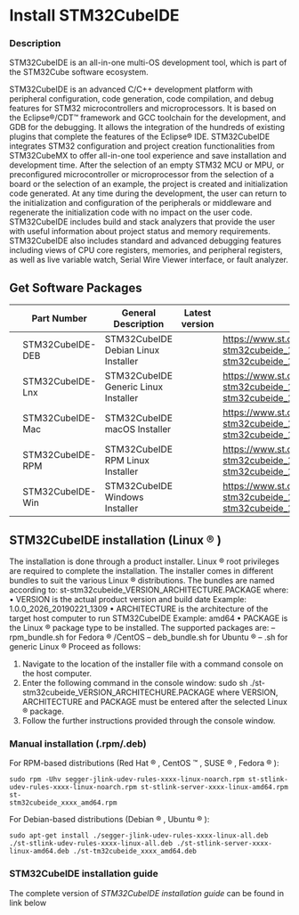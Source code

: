 # Install STM32CubeIDE



### Description

 STM32CubeIDE is an all-in-one multi-OS development tool, which is part of the STM32Cube software ecosystem. 

 STM32CubeIDE is an advanced C/C++ development platform with peripheral  configuration, code generation, code compilation, and debug features for STM32 microcontrollers and microprocessors. It is based on the Eclipse®/CDT™ framework and GCC toolchain for the development, and GDB for the  debugging. It allows the integration of the hundreds of existing plugins that complete the features of the Eclipse® IDE.
  STM32CubeIDE integrates STM32 configuration and project creation  functionalities from STM32CubeMX to offer all-in-one tool experience and save installation and development time. After the selection of an empty STM32 MCU or MPU, or preconfigured microcontroller or microprocessor  from the selection of a board or the selection of an example, the  project is created and initialization code generated. At any time during the development, the user can return to the initialization and  configuration of the peripherals or middleware and regenerate the  initialization code with no impact on the user code.
 STM32CubeIDE  includes build and stack analyzers that provide the user with useful  information about project status and memory requirements.
  STM32CubeIDE also includes standard and advanced debugging features  including views of CPU core registers, memories, and peripheral  registers, as well as live variable watch, Serial Wire Viewer interface, or fault analyzer. 

## Get Software Packages 



|      | Part Number      | General Description                  | Latest version | Download                                                     | All versions |
| ---- | ---------------- | ------------------------------------ | -------------- | ------------------------------------------------------------ | ------------ |
|      | STM32CubeIDE-DEB | STM32CubeIDE Debian Linux Installer  |                | https://www.st.com/content/ccc/resource/technical/software/sw_development_suite/group0/49/6d/3d/62/eb/0d/42/4b/stm32cubeide_deb/files/st-stm32cubeide_1.8.0_11526_20211125_0815_amd64.deb_bundle.sh.zip/jcr:content/translations/en.st-stm32cubeide_1.8.0_11526_20211125_0815_amd64.deb_bundle.sh.zip |              |
|      | STM32CubeIDE-Lnx | STM32CubeIDE Generic Linux Installer |                | https://www.st.com/content/ccc/resource/technical/software/sw_development_suite/group0/dc/49/8b/46/40/16/4e/20/stm32cubeide_lnx/files/st-stm32cubeide_1.8.0_11526_20211125_0815_amd64.sh.zip/jcr:content/translations/en.st-stm32cubeide_1.8.0_11526_20211125_0815_amd64.sh.zip |              |
|      | STM32CubeIDE-Mac | STM32CubeIDE macOS Installer         |                | https://www.st.com/content/ccc/resource/technical/software/sw_development_suite/group0/da/fb/13/97/c5/54/4b/57/stm32cubeide_mac/files/st-stm32cubeide_1.8.0_11526_20211125_0815_x86_64.dmg.zip/jcr:content/translations/en.st-stm32cubeide_1.8.0_11526_20211125_0815_x86_64.dmg.zip |              |
|      | STM32CubeIDE-RPM | STM32CubeIDE RPM Linux Installer     |                | https://www.st.com/content/ccc/resource/technical/software/sw_development_suite/group0/1b/d6/ed/d0/70/b1/47/1b/stm32cubeide_rpm/files/st-stm32cubeide_1.8.0_11526_20211125_0815_amd64.rpm_bundle.sh.zip/jcr:content/translations/en.st-stm32cubeide_1.8.0_11526_20211125_0815_amd64.rpm_bundle.sh.zip |              |
|      | STM32CubeIDE-Win | STM32CubeIDE Windows Installer       |                | https://www.st.com/content/ccc/resource/technical/software/sw_development_suite/group0/c5/4c/16/67/3f/90/45/ae/stm32cubeide_win/files/st-stm32cubeide_1.8.0_11526_20211126_0815_x86_64.exe.zip/jcr:content/translations/en.st-stm32cubeide_1.8.0_11526_20211126_0815_x86_64.exe.zip |              |



## STM32CubeIDE installation (Linux ® )

The installation is done through a product installer. Linux ® root privileges are required to complete the
installation.
The installer comes in different bundles to suit the various Linux ® distributions. The bundles are named according to:
		st-stm32cubeide_VERSION_ARCHITECTURE.PACKAGE
where:
•	VERSION is the actual product version and build date
	Example: 1.0.0_2026_20190221_1309
•	ARCHITECTURE is the architecture of the target host computer to run STM32CubeIDE
	Example: amd64
•	PACKAGE is the Linux ® package type to be installed. The supported packages are:
	– rpm_bundle.sh for Fedora ® /CentOS
	– deb_bundle.sh for Ubuntu ®
	– .sh for generic Linux ®
Proceed as follows:
1.	Navigate to the location of the installer file with a command console on the host computer.
2.	Enter the following command in the console window:
sudo sh ./st-stm32cubeide_VERSION_ARCHITECHURE.PACKAGE
where VERSION, ARCHITECTURE and PACKAGE must be entered after the selected Linux ® package.
3.	Follow the further instructions provided through the console window.

### Manual installation (.rpm/.deb)

For RPM-based distributions (Red Hat ® , CentOS ™ , SUSE ® , Fedora ® ):

```
sudo rpm -Uhv segger-jlink-udev-rules-xxxx-linux-noarch.rpm st-stlink-
udev-rules-xxxx-linux-noarch.rpm st-stlink-server-xxxx-linux-amd64.rpm st-
stm32cubeide_xxxx_amd64.rpm
```

For Debian-based distributions (Debian ® , Ubuntu ® ):

```
sudo apt-get install ./segger-jlink-udev-rules-xxxx-linux-all.deb ./st-stlink-udev-rules-xxxx-linux-all.deb ./st-stlink-server-xxxx-linux-amd64.deb ./st-tm32cubeide_xxxx_amd64.deb
```



### STM32CubeIDE installation guide

The complete version of _STM32CubeIDE installation guide_ can be found in link below

[STM32CubeIDE installation guide]: https://www.st.com/content/ccc/resource/technical/document/user_manual/group1/31/8b/03/27/25/c5/4d/ae/DM00603964/files/DM00603964.pdf/jcr:content/translations/en.DM00603964.pdf	"STM32CubeIDE installation guide"

